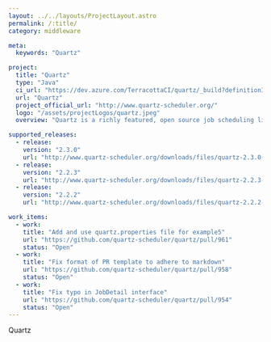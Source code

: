 ```yaml
---
layout: ../../layouts/ProjectLayout.astro
permalink: /:title/
category: middleware

meta:
  keywords: "Quartz"

project:
  title: "Quartz"
  type: "Java"
  ci_url: "https://dev.azure.com/TerracottaCI/quartz/_build?definitionId=24"
  url: "Quartz"
  project_official_url: "http://www.quartz-scheduler.org/"
  logo: "/assets/projectLogos/quartz.jpeg"
  overview: "Quartz is a richly featured, open source job scheduling library that can be integrated within virtually any Java application - from the smallest stand-alone application to the largest e-commerce system. Quartz can be used to create simple or complex schedules for executing tens, hundreds, or even tens-of-thousands of jobs; jobs whose tasks are defined as standard Java components that may execute virtually anything you may program them to do. The Quartz Scheduler includes many enterprise-class features, such as support for JTA transactions and clustering. Quartz is freely usable, licensed under the Apache 2.0 license."

supported_releases:
  - release:
    version: "2.3.0"
    url: "http://www.quartz-scheduler.org/downloads/files/quartz-2.3.0-distribution.tar.gz"
  - release:
    version: "2.2.3"
    url: "http://www.quartz-scheduler.org/downloads/files/quartz-2.2.3-distribution.tar.gz"
  - release:
    version: "2.2.2"
    url: "http://www.quartz-scheduler.org/downloads/files/quartz-2.2.2-distribution.tar.gz"

work_items:
  - work:
    title: "Add and use quartz.properties file for example5"
    url: "https://github.com/quartz-scheduler/quartz/pull/961"
    status: "Open"
  - work:
    title: "Fix format of PR template to adhere to markdown"
    url: "https://github.com/quartz-scheduler/quartz/pull/958"
    status: "Open"
  - work:
    title: "Fix typo in JobDetail interface"
    url: "https://github.com/quartz-scheduler/quartz/pull/954"
    status: "Open"
---
```


<p>Quartz</p>
